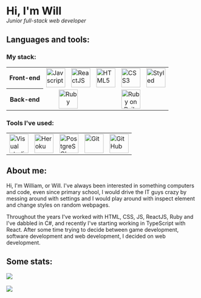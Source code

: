 <div style="margin-bottom: 16px;">
  <h1 style="margin: 0;">Hi, I'm Will</h1>
  <em>Junior full-stack web developer</em>
</div>
<div>
  <div>
    <h2>Languages and tools:</h2>
    <h3>My stack:</h3>
    <table>
      <tr>
        <th>Front-end</th>
        <td>
          <img alt="Javscript" title="Javascript" src="https://upload.wikimedia.org/wikipedia/commons/6/6a/JavaScript-logo.png" height="50px" width="50px">
        </td>
        <td>
          <img alt="ReactJS" title="React" src="https://encrypted-tbn0.gstatic.com/images?q=tbn:ANd9GcSTw3HApB4bsvabXW3L14cV-LhFo0L71QmEESJN3vW9Ow&s" height="50px" width="50px" style="object-fit: contain;">
        </td>
        <td>
          <img alt="HTML5" title="HTML" src="https://encrypted-tbn0.gstatic.com/images?q=tbn:ANd9GcS1HVNHQmF6XqXS0xqpvfcJFY3cQIAQEB3XmJ_edOZdMQ&s" height="50px" width="50px">
        </td>
        <td>
          <img alt="CSS3" title="CSS" src="https://upload.wikimedia.org/wikipedia/commons/thumb/d/d5/CSS3_logo_and_wordmark.svg/1200px-CSS3_logo_and_wordmark.svg.png" width="50px" height="50px" style="object-fit: contain;">
        </td>
        <td>
          <img alt="Styled components" title="Styled components" src="https://avatars.githubusercontent.com/u/20658825?s=200&v=4" width="50px" height="50px" style="object-fit: contain;">
        </td>
      </tr>
      <tr>
        <th>Back-end</th>
        <td colspan="2" style="text-align: center;">
          <img alt="Ruby" title="Ruby" src="https://upload.wikimedia.org/wikipedia/commons/thumb/7/73/Ruby_logo.svg/2048px-Ruby_logo.svg.png" height="50px" width="50px">
        </td>
        <td colspan="3" style="text-align: center;">
          <img alt="Ruby on Rails" title="Ruby on Rails" src="https://encrypted-tbn0.gstatic.com/images?q=tbn:ANd9GcTQVz6I6Y2nzKQiGJ-izHWAF8tpnmLnxaO3e4omCbpZhg&s" height="50px" width="50px">
        </td>
      </tr>
    </table>
    <h3>Tools I've used:</h3>
    <table>
      <tr>
        <td>
          <img alt="Visual studio code" title="VS Code" src="https://code.visualstudio.com/assets/images/code-stable.png" height="50px" width="50px">
        </td>
        <td>
          <img alt="Heroku" title="Heroku" src="https://cdn.iconscout.com/icon/free/png-256/free-heroku-225989.png?f=webp" height="50px" width="50px">
        </td>
        <td>
          <img alt="PostgreSQL" title="PostgreSQL" src="https://upload.wikimedia.org/wikipedia/commons/thumb/2/29/Postgresql_elephant.svg/993px-Postgresql_elephant.svg.png" height="50px" width="50px">
        </td>
        <td>
          <img alt="Git" title="Git" src="https://upload.wikimedia.org/wikipedia/commons/thumb/3/3f/Git_icon.svg/2048px-Git_icon.svg.png" height="50px" width="50px">
        </td>
        <td>
          <img alt="GitHub" title="GitHub" src="https://cdn-icons-png.flaticon.com/512/25/25231.png" height="50px" width="50px">
        </td>
      </tr>
    </table>
  </div>
  <div>
    <h2>About me:</h2>
    <p>
      Hi, I'm William, or Will. I've always been interested in something computers and code, even since primary school, I would drive the IT guys crazy by messing around with settings and I would play around with inspect element and change styles on random webpages.
    </p>
    <p>
      Throughout the years I've worked with HTML, CSS, JS, ReactJS, Ruby and I've dabbled in C#, and recently I've starting working in TypeScript with React. After some time trying to decide between game development, software development and web development, I decided on web development.
    </p>
  </div>
  

  <h2>Some stats:</h2>
  <div style="display: flex; flex-direction: column;">
    <img src="https://github-readme-stats.vercel.app/api?username=williamgrant04">
    <br>
    <img src="https://github-readme-stats.vercel.app/api/top-langs/?username=williamgrant04&hide=dockerfile,shell&exclude_repo=rent-a-peer,rails-watch-list,rails-yelp-mvp,rails-task-manager,rails-wikinimous,rails-longest-word-game,rails-stupid-coaching,rails-simple-airbnb&layout=donut">
  </div>
</div>
